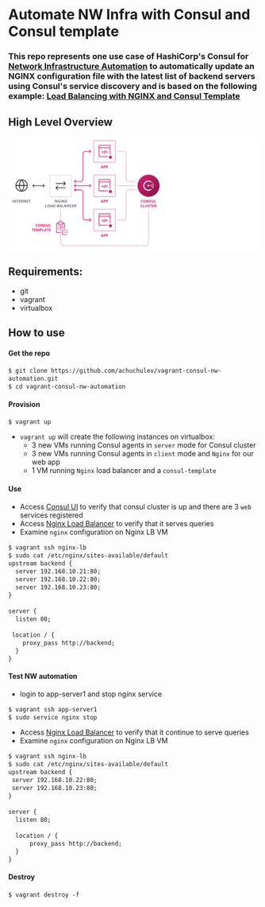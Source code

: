 # Automate NW Infra with Consul and Consul template 

### This repo represents one use case of HashiCorp's Consul for [Network Infrastructure Automation](https://www.consul.io/use-cases/network-infrastructure-automation) to automatically update an NGINX configuration file with the latest list of backend servers using Consul's service discovery and is based on the following example: [Load Balancing with NGINX and Consul Template](https://learn.hashicorp.com/tutorials/consul/load-balancing-nginx) 

## High Level Overview

<img src="diagram/consul-nginx-template-arch.PNG" />

## Requirements:

- git
- vagrant
- virtualbox

## How to use

#### Get the repo

```
$ git clone https://github.com/achuchulev/vagrant-consul-nw-automation.git
$ cd vagrant-consul-nw-automation
```
#### Provision

```
$ vagrant up
```

- `vagrant up` will create the following instances on virtualbox:
  -  3 new VMs running Consul agents in `server` mode for Consul cluster
  -  3 new VMs running Consul agents in `client` mode and `Nginx` for our web app
  -  1 VM running `Nginx` load balancer and a `consul-template`

#### Use
  - Access [Consul UI](http://192.168.10.11:8500/ui/) to verify that consul cluster is up and there are 3 `web` services registered 
  - Access [Nginx Load Balancer](http://192.168.10.10) to verify that it serves queries
  - Examine `nginx` configuration on Nginx LB VM
  
  ```
  $ vagrant ssh nginx-lb
  $ sudo cat /etc/nginx/sites-available/default
  upstream backend {
    server 192.168.10.21:80;
    server 192.168.10.22:80;
    server 192.168.10.23:80;
  }

  server {
    listen 80;

   location / {
      proxy_pass http://backend;
    }
  }
  ```

#### Test NW automation
 - login to app-server1 and stop nginx service
 
 ```
 $ vagrant ssh app-server1
 $ sudo service nginx stop
 ```
 
 - Access [Nginx Load Balancer](http://192.168.10.10) to verify that it continue to serve queries
 - Examine `nginx` configuration on Nginx LB VM
 
 ```
 $ vagrant ssh nginx-lb
 $ sudo cat /etc/nginx/sites-available/default
 upstream backend {
  server 192.168.10.22:80;
  server 192.168.10.23:80;
 }

 server {
   listen 80;

   location / {
       proxy_pass http://backend;
   }
 }
 ```
 
#### Destroy

```
$ vagrant destroy -f
```

